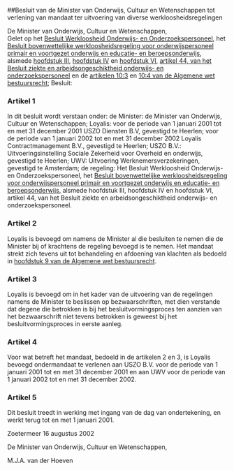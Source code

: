 <meta http-equiv='Content-Type' content='text/html; charset=utf-8' />

##Besluit van de Minister van Onderwijs, Cultuur en Wetenschappen tot verlening van mandaat ter uitvoering van diverse werkloosheidsregelingen

De Minister van Onderwijs, Cultuur en Wetenschappen,  
Gelet op het [Besluit Werkloosheid Onderwijs- en Onderzoekspersoneel](../../../../AMvB/besluit/werkloosheid/onderwijs-/en/onderzoekpersoneel/BWBR0006445/README.md), het [Besluit bovenwettelijke werkloosheidsregeling voor onderwijspersoneel primair en voortgezet onderwijs en educatie- en beroepsonderwijs](../../../../AMvB/besluit/bovenwettelijke/werkloosheidsregeling/voor/onderwijspersoneel/etc/BWBR0012177/README.md), alsmede [hoofdstuk III](../../../../AMvB/besluit/ziekte/en/arbeidsongeschiktheid/voor/onderwijspersoneel/primair/etc/BWBR0007800/README.md), [hoofdstuk IV](../../../../AMvB/besluit/ziekte/en/arbeidsongeschiktheid/voor/onderwijspersoneel/primair/etc/BWBR0007800/README.md) en [hoofdstuk VI](../../../../AMvB/besluit/ziekte/en/arbeidsongeschiktheid/voor/onderwijspersoneel/primair/etc/BWBR0007800/README.md), [artikel 44, van het Besluit ziekte en arbeidsongeschiktheid onderwijs- en onderzoekspersoneel](../../../../AMvB/besluit/ziekte/en/arbeidsongeschiktheid/voor/onderwijspersoneel/primair/etc/BWBR0007800/README.md) en de [artikelen 10:3](../../../../wet/algemene/wet/bestuursrecht/BWBR0005537/README.md) en [10:4 van de Algemene wet bestuursrecht](../../../../wet/algemene/wet/bestuursrecht/BWBR0005537/README.md);
Besluit:    

### Artikel  1  

In dit besluit wordt verstaan onder:   de Minister:  de Minister van Onderwijs, Cultuur en Wetenschappen;    Loyalis:  voor de periode van 1 januari 2001 tot en met 31 december 2001 USZO Diensten B.V, gevestigd te Heerlen; voor de periode van 1 januari 2002 tot en met 31 december 2002 Loyalis Contractmanagement B.V., gevestigd te Heerlen;    USZO B.V.:  Uitvoeringsinstelling Sociale Zekerheid voor Overheid en onderwijs, gevestigd te Heerlen;    UWV:  Uitvoering Werknemersverzekeringen, gevestigd te Amsterdam;    de regeling:  Het Besluit Werkloosheid Onderwijs- en Onderzoekspersoneel, het [Besluit bovenwettelijke werkloosheidsregeling voor onderwijspersoneel primair en voortgezet onderwijs en educatie- en beroepsonderwijs](../../../../AMvB/besluit/bovenwettelijke/werkloosheidsregeling/voor/onderwijspersoneel/etc/BWBR0012177/README.md), alsmede hoofdstuk III, hoofdstuk IV en hoofdstuk VI, artikel 44, van het Besluit ziekte en arbeidsongeschiktheid onderwijs- en onderzoekspersoneel.     

### Artikel  2  

Loyalis is bevoegd om namens de Minister al die besluiten te nemen die de Minister bij of krachtens de regeling bevoegd is te nemen. Het mandaat strekt zich tevens uit tot behandeling en afdoening van klachten als bedoeld in [hoofdstuk 9 van de Algemene wet bestuursrecht](../../../../wet/algemene/wet/bestuursrecht/BWBR0005537/README.md).  

### Artikel  3  

Loyalis is bevoegd om in het kader van de uitvoering van de regelingen namens de Minister te beslissen op bezwaarschriften, met dien verstande dat degene die betrokken is bij het besluitvormingsproces ten aanzien van het bezwaarschrift niet tevens betrokken is geweest bij het besluitvormingsproces in eerste aanleg.  

### Artikel  4  

Voor wat betreft het mandaat, bedoeld in de artikelen 2 en 3, is Loyalis bevoegd ondermandaat te verlenen aan USZO B.V. voor de periode van 1 januari 2001 tot en met 31 december 2001 en aan UWV voor de periode van 1 januari 2002 tot en met 31 december 2002.  

### Artikel  5  

Dit besluit treedt in werking met ingang van de dag van ondertekening, en werkt terug tot en met 1 januari 2001.  

Zoetermeer 
16 augustus 2002    

De 
Minister van Onderwijs, Cultuur en Wetenschappen, 

M.J.A. van der Hoeven      
